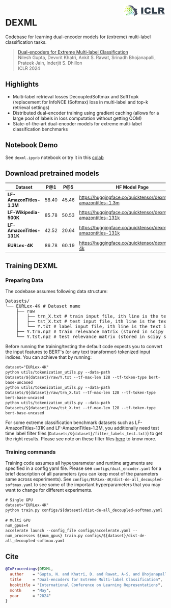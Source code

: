 <img src="media/ICLR-logo.svg" height="40" align="right"/>

# DEXML
Codebase for learning dual-encoder models for (extreme) multi-label classification tasks.

> [Dual-encoders for Extreme Multi-label Classification](https://arxiv.org/pdf/2310.10636v2.pdf) <br>
> Nilesh Gupta, Devvrit Khatri, Ankit S. Rawat, Srinadh Bhojanapalli, Prateek Jain, Inderjit S. Dhillon <br>
> ICLR 2024

## Highlights
- Multi-label retrieval losses DecoupledSoftmax and SoftTopk (replacement for InfoNCE (Softmax) loss in multi-label and top-k retrieval settings)
- Distributed dual-encoder training using gradient caching (allows for a large pool of labels in loss computation without getting OOM)
- State-of-the-art dual-encoder models for extreme multi-label classification benchmarks

## Notebook Demo
See `dexml.ipynb` notebook or try it in this [colab](https://colab.research.google.com/github/nilesh2797/DEXML/blob/main/dexml.ipynb)

## Download pretrained models
| **Dataset** | **P@1** | **P@5** | **HF Model Page** |
|-------------|---------|---------|-------------------|
| **LF-AmazonTitles-1.3M** | 58.40 | 45.46 | https://huggingface.co/quicktensor/dexml_lf-amazontitles-1.3m | 
| **LF-Wikipedia-500K** | 85.78 | 50.53 | https://huggingface.co/quicktensor/dexml_lf-amazontitles-131k | 
| **LF-AmazonTitles-131K** | 42.52 | 20.64 | https://huggingface.co/quicktensor/dexml_lf-amazontitles-131k |
| **EURLex-4K** | 86.78 | 60.19 | https://huggingface.co/quicktensor/dexml_eurlex-4k |

## Training DEXML
### Preparing Data
The codebase assumes following data structure: <br>
<pre>
Datasets/
└── EURLex-4K # Dataset name
    ├── raw
    │   ├── trn_X.txt # train input file, ith line is the text input for ith train data point
    │   ├── tst_X.txt # test input file, ith line is the text input for ith test data point
    │   └── Y.txt # label input file, ith line is the text input for ith label in the dataset
    ├── Y.trn.npz # train relevance matrix (stored in scipy sparse npz format), num_train x num_labels
    └── Y.tst.npz # test relevance matrix (stored in scipy sparse npz format), num_test x num_labels
</pre>
Before running the training/testing the default code expects you to convert the input features to BERT's (or any text transformer) tokenized input indices. You can achieve that by running:
```shell
dataset="EURLex-4K"
python utils/tokenization_utils.py --data-path Datasets/${dataset}/raw/Y.txt --tf-max-len 128 --tf-token-type bert-base-uncased
python utils/tokenization_utils.py --data-path Datasets/${dataset}/raw/trn_X.txt --tf-max-len 128 --tf-token-type bert-base-uncased
python utils/tokenization_utils.py --data-path Datasets/${dataset}/raw/tst_X.txt --tf-max-len 128 --tf-token-type bert-base-uncased
```

For some extreme classification benchmark datasets such as LF-AmazonTitles-131K and LF-AmazonTitles-1.3M, you additionally need test time label filter files (`Datasets/${dataset}/filter_labels_test.txt)`) to get the right results. Please see note on these filter files [here](http://manikvarma.org/downloads/XC/XMLRepository.html#ba-pair) to know more.

### Training commands
Training code assumes all hyperparameter and runtime arguments are specified in a config yaml file. Please see `configs/dual_encoder.yaml` for a brief description of all parameters (you can keep most of the parameters same across experiments). See `configs/EURLex-4K/dist-de-all_decoupled-softmax.yaml` to see some of the important hyperparameters that you may want to change for different experiments.
```shell
# Single GPU
dataset="EURLex-4K"
python train.py configs/${dataset}/dist-de-all_decoupled-softmax.yaml

# Multi GPU
num_gpus=4
accelerate launch --config_file configs/accelerate.yaml --num_processes ${num_gpus} train.py configs/${dataset}/dist-de-all_decoupled-softmax.yaml
```

## Cite
```bib
@InProceedings{DEXML,
  author    = "Gupta, N. and Khatri, D. and Rawat, A-S. and Bhojanapalli, S. and Jain, P. and Dhillon, I.",
  title     = "Dual-encoders for Extreme Multi-label Classification",
  booktitle = "International Conference on Learning Representations",
  month     = "May",
  year      = "2024"
}
```
